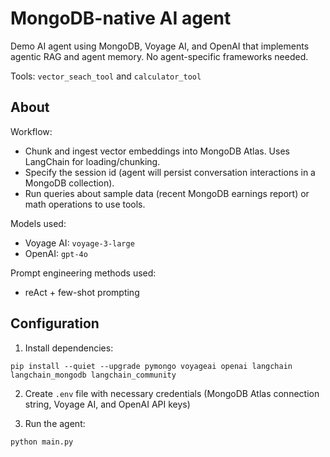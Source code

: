 # MongoDB-native AI agent

Demo AI agent using MongoDB, Voyage AI, and OpenAI that implements agentic RAG and agent memory. No agent-specific frameworks needed.

Tools: `vector_seach_tool` and `calculator_tool`

## About
Workflow:
- Chunk and ingest vector embeddings into MongoDB Atlas. Uses LangChain for loading/chunking.
- Specify the session id (agent will persist conversation interactions in a MongoDB collection).
- Run queries about sample data (recent MongoDB earnings report) or math operations to use tools.

Models used: 
- Voyage AI: `voyage-3-large`
- OpenAI: `gpt-4o`

Prompt engineering methods used:
- reAct + few-shot prompting

## Configuration

1. Install dependencies:
```
pip install --quiet --upgrade pymongo voyageai openai langchain langchain_mongodb langchain_community
```

2. Create `.env` file with necessary credentials (MongoDB Atlas connection string, Voyage AI, and OpenAI API keys)

3. Run the agent:
```
python main.py
```
